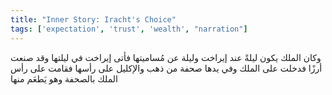 ```yaml
---
title: "Inner Story: Iracht's Choice"
tags: ['expectation', 'trust', 'wealth', "narration"]
---
```


 وكان الملك يكون ليلةً عند إيراخت وليلة عن مُساميتها فأتى إيراخت في ليلتها  وقد صنعت أرزًا  فدخلت على الملك وفي يدها صحفة من ذهب والإكليل على رأسها فقامت على رأس الملك بالصحفة وهو يَطعَم منها
